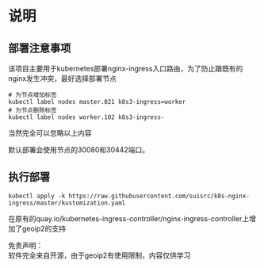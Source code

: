 # 说明

## 部署注意事项
该项目主要用于kubernetes部署nginx-ingress入口路由，为了防止跟既有的nginx发生冲突，最好选择部署节点
```
# 为节点增加标签
kubectl label nodes master.021 k8s3-ingress=worker
# 为节点删除标签
kubectl label nodes worker.102 k8s3-ingress-
```

当然完全可以忽略以上内容

默认部署会使用节点的30080和30442端口。

## 执行部署
```
kubectl apply -k https://raw.githubusercontent.com/suisrc/k8s-nginx-ingress/master/kustomization.yaml
```

在原有的quay.io/kubernetes-ingress-controller/nginx-ingress-controller上增加了geoip2的支持

免责声明：  
    软件完全来自开源，由于geoip2有使用限制，内容仅供学习
